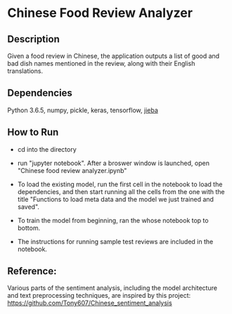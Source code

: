 # Chinese Food Review Analyzer

## Description
Given a food review in Chinese, the application outputs a list of good and bad dish names mentioned in the review, along with their English translations. 

## Dependencies
Python 3.6.5, numpy, pickle, keras, tensorflow, [jieba](https://github.com/fxsjy/jieba)

## How to Run
- cd into the directory

- run "jupyter notebook". After a broswer window is launched, open "Chinese food review analyzer.ipynb"

- To load the existing model, run the first cell in the notebook to load the dependencies, and then start running all the cells from the one with the title "Functions to load meta data and the model we just trained and saved".

- To train the model from beginning, ran the whose notebook top to bottom. 

- The instructions for running sample test reviews are included in the notebook. 

## Reference:
Various parts of the sentiment analysis, including the model architecture and text preprocessing techniques, are inspired by this project: https://github.com/Tony607/Chinese_sentiment_analysis
